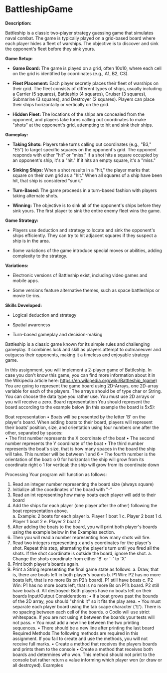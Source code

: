 # BattleshipGame

**Description:**

Battleship is a classic two-player strategy guessing game that simulates naval combat. The game is typically played on a grid-based board where each player hides a fleet of warships. The objective is to discover and sink the opponent's fleet before they sink yours.

**Game Setup:**

- **Game Board:** The game is played on a grid, often 10x10, where each cell on the grid is identified by coordinates (e.g., A1, B2, C3).

- **Fleet Placement:** Each player secretly places their fleet of warships on their grid. The fleet consists of different types of ships, usually including a Carrier (5 squares), Battleship (4 squares), Cruiser (3 squares), Submarine (3 squares), and Destroyer (2 squares). Players can place their ships horizontally or vertically on the grid.

- **Hidden Fleet:** The locations of the ships are concealed from the opponent, and players take turns calling out coordinates to make "shots" at the opponent's grid, attempting to hit and sink their ships.

**Gameplay:**

- **Taking Shots:** Players take turns calling out coordinates (e.g., "B3," "E5") to target specific squares on the opponent's grid. The opponent responds with either "hit" or "miss." If a shot hits a square occupied by an opponent's ship, it's a "hit." If it hits an empty square, it's a "miss."

- **Sinking Ships:** When a shot results in a "hit," the player marks that square on their own grid as a "hit." When all squares of a ship have been hit, that ship is considered "sunk."

- **Turn-Based:** The game proceeds in a turn-based fashion with players taking alternate shots.

- **Winning:** The objective is to sink all of the opponent's ships before they sink yours. The first player to sink the entire enemy fleet wins the game.

**Game Strategy:**

- Players use deduction and strategy to locate and sink the opponent's ships efficiently. They can try to hit adjacent squares if they suspect a ship is in the area.

- Some variations of the game introduce special moves or abilities, adding complexity to the strategy.

**Variations:**

- Electronic versions of Battleship exist, including video games and mobile apps.

- Some versions feature alternative themes, such as space battleships or movie tie-ins.

**Skills Developed:**

- Logical deduction and strategy

- Spatial awareness

- Turn-based gameplay and decision-making

Battleship is a classic game known for its simple rules and challenging gameplay. It combines luck and skill as players attempt to outmaneuver and outguess their opponents, making it a timeless and enjoyable strategy game.

In this assignment, you will implement a 2-player game of Battleship. In case you don't know this game, you can find more information about it in the Wikipedia article here: https://en.wikipedia.org/wiki/Battleship_(game)  
You are going to represent the game board using 2D-Arrays, one 2D-array variable for each of the players. The arrays should be of type char or String. You can choose the data type you rather use. You must use 2D arrays or you will receive a zero. 
Board representation 
You should represent the board according to the example below (in this example the board is 5x5): 
 
 
 
Boat representation 
•	Boats will be presented by the letter 'B' on the player's board. When adding boats to their board, players will represent their boats’ position, size, and orientation using four numbers one after the other, separated by spaces:  
•	The first number represents the X coordinate of the boat 
•	The second number represents the Y coordinate of the boat 
•	The third number represents the boat's size, that is how many spaces in the board the ship will take. This number will be between 1 and 6 
•	The fourth number is the orientation of the boat: 
o 0 for horizontal: the ship will grow from its coordinate right o 1 for vertical: the ship will grow from its coordinate down 
 
 
 	 
Processing 
Your program will function as follows: 
1.	Read an integer number representing the board size (always square) 
2.	Initialize all the coordinates of the board with "-"  
3.	Read an int representing how many boats each player will add to their board 
4.	Add the ships for each player (one player after the other) following the boat representation above.  
a.	Example: 2 boats for each player 
b.	Player 1 boat 1 
c.	Player 2 boat 1 
d.	Player 1 boat 2 
e.	Player 2 boat 2 
5.	After adding the boats to the board, you will print both player's boards using the example below in the Examples section. 
6.	Then you will read a number representing how many shots will fire. 
7.	Read two integers representing x and y coordinates for the player's shot. Repeat this step, alternating the player's turn until you fired all the shots. If the shot coordinate is outside the board, ignore the shot. 
a.	Change the shots coordinate from either 'B' or '-' to 'X'  
8.	Print both player's boards again. 
9.	Print a String representing the final game state as follows: 
a.	Draw, that is, there are boats left in both player's boards 
b.	P1 Win: P2 has no more boats left, that is no more Bs on P2’s board). P1 still have boats 
c.	P2 Win: P1 has no more boats left, that is no more Bs on P1’s board. P2 still have boats 
d.	All destroyed: Both players have no boats left on their boards 
Input/Output Considerations: 
•	If a boat grows past the bounds of the 2D array, you should "shrink it" so it fits the play area. 
•	You must separate each player board using the tab scape character ('\t'). There is no spacing between each cell of the boards. 
o Codio will use strict whitespace. If you are not using \t between the boards your tests will not pass. 
•	You must add a new line between the two printing sequences. 
•	There should be a new line after printing the last board 
Required Methods 
The following methods are required in this assignment. If you fail to create and use the methods, you will not receive full marks. 
•	Create a method that receives the players boards and prints them to the console 
•	Create a method that receives both boards and determines who won. This method should not print to the console but rather return a value informing which player won (or draw or all destroyed). 
Examples
